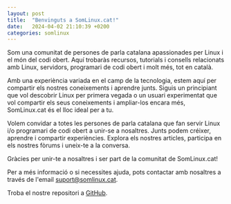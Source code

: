 ```yaml
---
layout: post
title:  "Benvinguts a SomLinux.cat!"
date:   2024-04-02 21:10:39 +0200
categories: somlinux
---
```

Som una comunitat de persones de parla catalana apassionades per Linux i el món del codi obert. Aquí trobaràs recursos, tutorials i consells relacionats amb Linux, servidors, programari de codi obert i molt més, tot en català.

Amb una experiència variada en el camp de la tecnologia, estem aquí per compartir els nostres coneixements i aprendre junts. Siguis un principiant que vol descobrir Linux per primera vegada o un usuari experimentat que vol compartir els seus coneixements i ampliar-los encara més, SomLinux.cat és el lloc ideal per a tu.

Volem convidar a totes les persones de parla catalana que fan servir Linux i/o programari de codi obert a unir-se a nosaltres. Junts podem créixer, aprendre i compartir experiències. Explora els nostres articles, participa en els nostres fòrums i uneix-te a la conversa.

Gràcies per unir-te a nosaltres i ser part de la comunitat de SomLinux.cat!

Per a més informació o si necessites ajuda, pots contactar amb nosaltres a través de l'email [suport@somlinux.cat](mailto:suport@somlinux.cat).

Troba el nostre repositori a [GitHub](https://github.com/somtic/somlinux.cat).